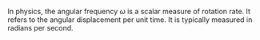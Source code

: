 In physics, the angular frequency $\omega$ is a scalar measure of rotation rate. It refers to the angular displacement per unit time.  It is typically measured in radians per second. 